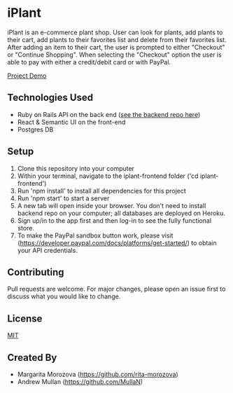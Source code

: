 # iPlant

iPlant is an e-commerce plant shop. User can look for plants, add plants to their cart, add plants to their favorites list and delete from their favorites list. After adding an item to their cart, the user is prompted to either "Checkout" or "Continue Shopping". When selecting the "Checkout" option the user is able to pay with either a credit/debit card or with PayPal.

[Project Demo](https://youtu.be/gJ6-OvyNNwE)

## Technologies Used

- Ruby on Rails API on the back end ([see the backend repo here](https://github.com/MullaN/iplant-backend))
- React & Semantic UI on the front-end
- Postgres DB

## Setup

1. Clone this repository into your computer
2. Within your terminal, navigate to the iplant-frontend folder ('cd iplant-frontend')
3. Run 'npm install' to install all dependencies for this project
4. Run 'npm start' to start a server
5. A new tab will open inside your browser. You don't need to install backend repo on your computer;
   all databases are deployed on Heroku.
6. Sign up/in to the app first and then log-in to see the fully functional store.
7. To make the PayPal sandbox button work, please visit (https://developer.paypal.com/docs/platforms/get-started/) to obtain your API credentials.

## Contributing

Pull requests are welcome. For major changes, please open an issue first to discuss what you would like to change.

## License

[MIT](https://choosealicense.com/licenses/mit/)

## Created By

- Margarita Morozova (https://github.com/rita-morozova)
- Andrew Mullan (https://github.com/MullaN)
